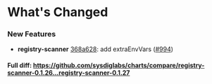 # What's Changed

### New Features
- **registry-scanner** [368a628](https://github.com/sysdiglabs/charts/commit/368a6282fa1da32fa0b2debb8a8902a87b9932d9): add extraEnvVars ([#994](https://github.com/sysdiglabs/charts/issues/994))

#### Full diff: https://github.com/sysdiglabs/charts/compare/registry-scanner-0.1.26...registry-scanner-0.1.27
